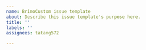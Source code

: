 ```yaml
---
name: BrimoCustom issue template
about: Describe this issue template's purpose here.
title: ''
labels: ''
assignees: tatang572

---
```



